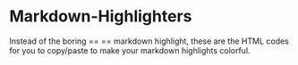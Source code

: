 # Markdown-Highlighters
Instead of the boring == == markdown highlight, these are the HTML codes for you to copy/paste to make your markdown highlights colorful.
